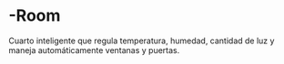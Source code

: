 # -Room
Cuarto inteligente que regula temperatura, humedad, cantidad de luz y maneja automáticamente ventanas y puertas. 
